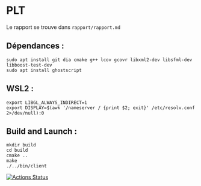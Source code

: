 # PLT

Le rapport se trouve dans `rapport/rapport.md`

## Dépendances :
    sudo apt install git dia cmake g++ lcov gcovr libxml2-dev libsfml-dev libboost-test-dev
    sudo apt install ghostscript

## WSL2 :
    export LIBGL_ALWAYS_INDIRECT=1
    export DISPLAY=$(awk '/nameserver / {print $2; exit}' /etc/resolv.conf 2>/dev/null):0
    
## Build and Launch :

    mkdir build
    cd build
    cmake ..
    make
    ./../bin/client

[![Actions Status](https://github.com/cbares/plt/workflows/PLT%20build/badge.svg)](https://github.com/cbares/plt/actions)
